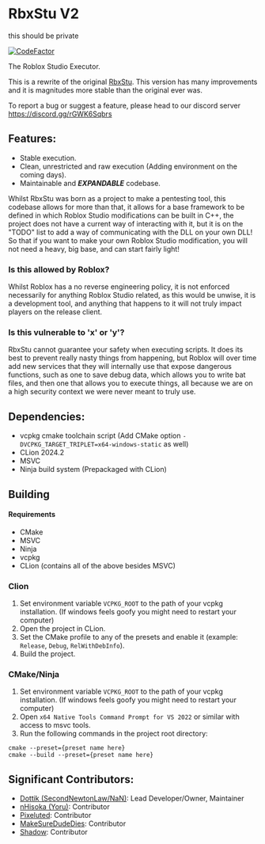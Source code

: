 # RbxStu V2

this should be private

[![CodeFactor](https://www.codefactor.io/repository/github/rbxstu/rbxstu-v2/badge)](https://www.codefactor.io/repository/github/rbxstu/rbxstu-v2)

The Roblox Studio Executor.

This is a rewrite of the original [RbxStu](https://github.com/RbxStu/RbxStu). This version has many improvements and it
is magnitudes more stable than the original ever was. 

To report a bug or suggest a feature, please head to our discord server https://discord.gg/rGWK6Sqbrs

## Features:

- Stable execution.
- Clean, unrestricted and raw execution (Adding environment on the coming days).
- Maintainable and **_EXPANDABLE_** codebase.

Whilst RbxStu was born as a project to make a pentesting tool, this codebase allows for more than that, it allows for a
base framework to be defined in which Roblox Studio modifications can be built in C++, the project does not have a
current way of interacting with it, but it is on the "TODO" list to add a way of communicating with the DLL on your own
DLL! So that if you want to make your own Roblox Studio modification, you will not need a heavy, big base, and can start
fairly light!

### Is this allowed by Roblox?

Whilst Roblox has a no reverse engineering policy, it is not enforced necessarily for anything Roblox Studio related, as
this would be unwise, it is a development tool, and anything that happens to it will not truly impact players on the
release client.

### Is this vulnerable to 'x' or 'y'?

RbxStu cannot guarantee your safety when executing scripts. It does its best to prevent really nasty things from
happening, but Roblox will over time add new services that they will internally use that expose dangerous functions,
such as one to save debug data, which allows you to write bat files, and then one that allows you to execute things, all
because we are on a high security context we were never meant to truly use.

## Dependencies:

- vcpkg cmake toolchain script (Add CMake option `-DVCPKG_TARGET_TRIPLET=x64-windows-static` as well)
- CLion 2024.2
- MSVC
- Ninja build system (Prepackaged with CLion)

## Building

#### Requirements

- CMake
- MSVC
- Ninja
- vcpkg
- CLion (contains all of the above besides MSVC)

### Clion

1. Set environment variable `VCPKG_ROOT` to the path of your vcpkg installation. (If windows feels goofy you might need to
   restart your computer)
2. Open the project in CLion.
3. Set the CMake profile to any of the presets and enable it (example: `Release`, `Debug`, `RelWithDebInfo`).
4. Build the project.

### CMake/Ninja

1. Set environment variable `VCPKG_ROOT` to the path of your vcpkg installation. (If windows feels goofy you might need to
   restart your computer)
3. Open `x64 Native Tools Command Prompt for VS 2022` or similar with access to msvc tools.
2. Run the following commands in the project root directory:

```shell
cmake --preset={preset name here}
cmake --build --preset={preset name here}
```

## Significant Contributors:

- [Dottik (SecondNewtonLaw/NaN)](https://github.com/SecondNewtonLaw): Lead Developer/Owner, Maintainer
- [nHisoka (Yoru)](https://github.com/nhisoka): Contributor
- [Pixeluted](https://github.com/Pixeluted): Contributor
- [MakeSureDudeDies](https://github.com/MakeSureDudeDies): Contributor
- [Shadow](https://github.com/ShadowIsReal): Contributor
